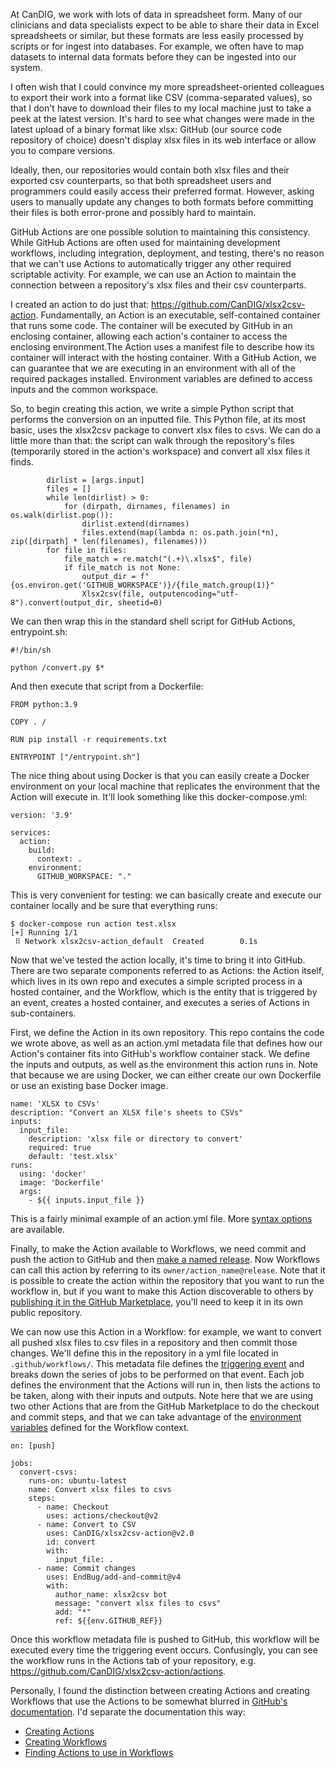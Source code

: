 At CanDIG, we work with lots of data in spreadsheet form. Many of our clinicians and data specialists expect to be able to share their data in Excel spreadsheets or similar, but these formats are less easily processed by scripts or for ingest into databases. For example, we often have to map datasets to internal data formats before they can be ingested into our system.

I often wish that I could convince my more spreadsheet-oriented colleagues to export their work into a format like CSV (comma-separated values), so that I don't have to download their files to my local machine just to take a peek at the latest version. It's hard to see what changes were made in the latest upload of a binary format like xlsx: GitHub (our source code repository of choice) doesn't display xlsx files in its web interface or allow you to compare versions. 

Ideally, then, our repositories would contain both xlsx files and their exported csv counterparts, so that both spreadsheet users and programmers could easily access their preferred format. However, asking users to manually update any changes to both formats before committing their files is both error-prone and possibly hard to maintain.

GitHub Actions are one possible solution to maintaining this consistency. While GitHub Actions are often used for maintaining development workflows, including integration, deployment, and testing, there's no reason that we can't use Actions to automatically trigger any other required scriptable activity. For example, we can use an Action to maintain the connection between a repository's xlsx files and their csv counterparts.

I created an action to do just that: https://github.com/CanDIG/xlsx2csv-action. Fundamentally, an Action is an executable, self-contained container that runs some code. The container will be executed by GitHub in an enclosing container, allowing each action's container to access the enclosing environment.The Action uses a manifest file to describe how its container will interact with the hosting container. With a GitHub Action, we can guarantee that we are executing in an environment with all of the required packages installed. Environment variables are defined to access inputs and the common workspace.

So, to begin creating this action, we write a simple Python script that performs the conversion on an inputted file. This Python file, at its most basic, uses the xlsx2csv package to convert xlsx files to csvs. We can do a little more than that: the script can walk through the repository's files (temporarily stored in the action's workspace) and convert all xlsx files it finds.

```
        dirlist = [args.input]
        files = []
        while len(dirlist) > 0:
            for (dirpath, dirnames, filenames) in os.walk(dirlist.pop()):
                dirlist.extend(dirnames)
                files.extend(map(lambda n: os.path.join(*n), zip([dirpath] * len(filenames), filenames)))
        for file in files:
            file_match = re.match("(.+)\.xlsx$", file)
            if file_match is not None:
                output_dir = f"{os.environ.get('GITHUB_WORKSPACE')}/{file_match.group(1)}"
                Xlsx2csv(file, outputencoding="utf-8").convert(output_dir, sheetid=0)
```

We can then wrap this in the standard shell script for GitHub Actions, entrypoint.sh:

```
#!/bin/sh

python /convert.py $*
```

And then execute that script from a Dockerfile:

```
FROM python:3.9

COPY . /

RUN pip install -r requirements.txt

ENTRYPOINT ["/entrypoint.sh"]
```

The nice thing about using Docker is that you can easily create a Docker environment on your local machine that replicates the environment that the Action will execute in. It'll look something like this docker-compose.yml:

```
version: '3.9'

services:
  action:
    build:
      context: .
    environment:
      GITHUB_WORKSPACE: "."
```

This is very convenient for testing: we can basically create and execute our container locally and be sure that everything runs:

```
$ docker-compose run action test.xlsx 
[+] Running 1/1
 ⠿ Network xlsx2csv-action_default  Created        0.1s
```

Now that we've tested the action locally, it's time to bring it into GitHub. There are two separate components referred to as Actions: the Action itself, which lives in its own repo and executes a simple scripted process in a hosted container, and the Workflow, which is the entity that is triggered by an event, creates a hosted container, and executes a series of Actions in sub-containers.

First, we define the Action in its own repository. This repo contains the code we wrote above, as well as an action.yml metadata file that defines how our Action's container fits into GitHub's workflow container stack. We define the inputs and outputs, as well as the environment this action runs in. Note that because we are using Docker, we can either create our own Dockerfile or use an existing base Docker image.

```
name: 'XLSX to CSVs'
description: "Convert an XLSX file's sheets to CSVs"
inputs:
  input_file:
    description: 'xlsx file or directory to convert'
    required: true
    default: 'test.xlsx'
runs:
  using: 'docker'
  image: 'Dockerfile'
  args:
    - ${{ inputs.input_file }}
```

This is a fairly minimal example of an action.yml file. More [syntax options](https://docs.github.com/en/actions/creating-actions/metadata-syntax-for-github-actions) are available.

Finally, to make the Action available to Workflows, we need commit and push the action to GitHub and then [make a named release](https://docs.github.com/en/articles/creating-releases). Now Workflows can call this action by referring to its `owner/action_name@release`. Note that it is possible to create the action within the repository that you want to run the workflow in, but if you want to make this Action discoverable to others by [publishing it in the GitHub Marketplace](https://docs.github.com/en/actions/creating-actions/publishing-actions-in-github-marketplace), you'll need to keep it in its own public repository.

We can now use this Action in a Workflow: for example, we want to convert all pushed xlsx files to csv files in a repository and then commit those changes. We'll define this in the repository in a yml file located in `.github/workflows/`. This metadata file defines the [triggering event](https://docs.github.com/en/actions/using-workflows/events-that-trigger-workflows) and breaks down the series of jobs to be performed on that event. Each job defines the environment that the Actions will run in, then lists the actions to be taken, along with their inputs and outputs. Note here that we are using two other Actions that are from the GitHub Marketplace to do the checkout and commit steps, and that we can take advantage of the [environment variables](https://docs.github.com/en/actions/learn-github-actions/environment-variables) defined for the Workflow context.

```
on: [push]

jobs:
  convert-csvs:
    runs-on: ubuntu-latest
    name: Convert xlsx files to csvs
    steps:
      - name: Checkout
        uses: actions/checkout@v2
      - name: Convert to CSV
        uses: CanDIG/xlsx2csv-action@v2.0
        id: convert
        with:
          input_file: .
      - name: Commit changes
        uses: EndBug/add-and-commit@v4
        with:
          author_name: xlsx2csv bot
          message: "convert xlsx files to csvs"
          add: "*"
          ref: ${{env.GITHUB_REF}}
```

Once this workflow metadata file is pushed to GitHub, this workflow will be executed every time the triggering event occurs. Confusingly, you can see the workflow runs in the Actions tab of your repository, e.g. https://github.com/CanDIG/xlsx2csv-action/actions.

Personally, I found the distinction between creating Actions and creating Workflows that use the Actions to be somewhat blurred in [GitHub's documentation](https://docs.github.com/en/actions). I'd separate the documentation this way:

* [Creating Actions](https://docs.github.com/en/actions/creating-actions/about-custom-actions)
* [Creating Workflows](https://docs.github.com/en/actions/using-workflows/triggering-a-workflow)
* [Finding Actions to use in Workflows](https://docs.github.com/en/actions/learn-github-actions/finding-and-customizing-actions)
